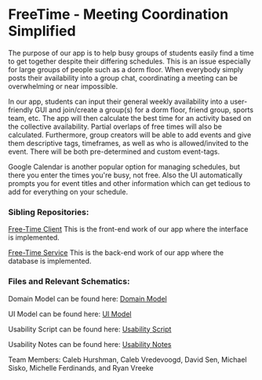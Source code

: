# FreeTime - Meeting Coordination Simplified

The purpose of our app is to help busy groups of students easily find a time to get together despite their differing schedules. This is an issue especially for large groups of people such as a dorm floor. When everybody simply posts their availability into a group chat, coordinating a meeting can be overwhelming or near impossible.

In our app, students can input their general weekly availability into a user-friendly GUI and join/create a group(s) for a dorm floor, friend group, sports team, etc. The app will then calculate the best time for an activity based on the collective availability. Partial overlaps of free times will also be calculated. Furthermore, group creators will be able to add events and give them descriptive tags, timeframes, as well as who is allowed/invited to the event. There will be both pre-determined and custom event-tags.

Google Calendar is another popular option for managing schedules, but there you enter the times you're busy, not free. Also the UI automatically prompts you for event titles and other information which can get tedious to add for everything on your schedule.

### Sibling Repositories:

[Free-Time Client](https://github.com/calvin-cs262-fall2020-teamD/freetime-client) This is the front-end work of our app where the interface is implemented.

[Free-Time Service](https://github.com/calvin-cs262-fall2020-teamD/freetime-service) This is the back-end work of our app where the database is implemented.

### Files and Relevant Schematics:
  
  Domain Model can be found here: [Domain Model](https://github.com/calvin-cs262-fall2020-teamD/freetime-project/blob/master/domainModel.png)
  
  UI Model can be found here: [UI Model](https://github.com/calvin-cs262-fall2020-teamD/freetime-project/blob/master/uiModel.png)
 
  Usability Script can be found here: [Usability Script](https://github.com/calvin-cs262-fall2020-teamD/freetime-project/blob/master/Usability_Script_v7.pdf)
  
  Usability Notes can be found here: [Usability Notes](https://github.com/calvin-cs262-fall2020-teamD/freetime-project/blob/master/Usability_Test_Notes.pdf)
 
Team Members: Caleb Hurshman, Caleb Vredevoogd, David Sen,
Michael Sisko, Michelle Ferdinands, and Ryan Vreeke

